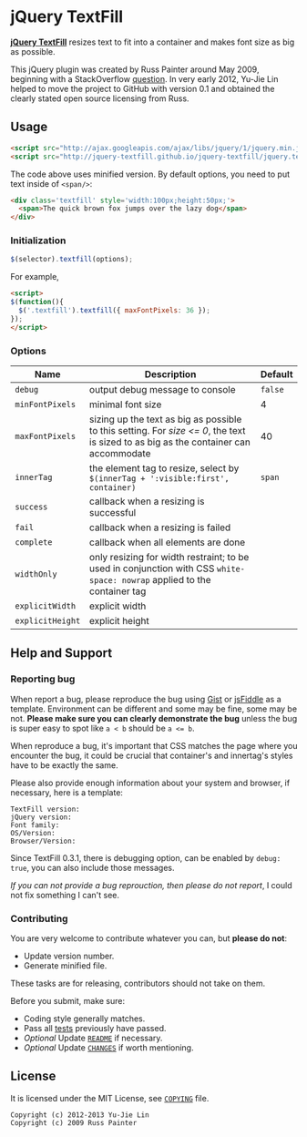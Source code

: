 jQuery TextFill
===============

**[jQuery TextFill][index]** resizes text to fit into a container and makes font size as big as possible.

This jQuery plugin was created by Russ Painter around May 2009, beginning with a StackOverflow [question][soq]. In very early 2012, Yu-Jie Lin helped to move the project to GitHub with version 0.1 and obtained the clearly stated open source licensing from Russ.

[soq]: http://stackoverflow.com/questions/687998/auto-size-dynamic-text-to-fill-fixed-size-container
[index]: http://jquery-textfill.github.io/jquery-textfill/index.html

Usage
-----

```html
<script src="http://ajax.googleapis.com/ajax/libs/jquery/1/jquery.min.js"></script>
<script src="http://jquery-textfill.github.io/jquery-textfill/jquery.textfill.min.js"></script>
```

The code above uses minified version. By default options, you need to put text inside of `<span/>`:

```html
<div class='textfill' style='width:100px;height:50px;'>
  <span>The quick brown fox jumps over the lazy dog</span>
</div>
```

### Initialization

```js
$(selector).textfill(options);
```

For example,

```html
<script>
$(function(){
  $('.textfill').textfill({ maxFontPixels: 36 });
});
</script>
```

### Options

Name | Description | Default
--- | --- | ---
`debug` | output debug message to console | `false`
`minFontPixels` | minimal font size | 4
`maxFontPixels` | sizing up the text as big as possible to this setting. For *size <= 0*, the text is sized to as big as the container can accommodate | 40
`innerTag` | the element tag to resize, select by `$(innerTag + ':visible:first', container)` | `span`
`success` | callback when a resizing is successful
`fail` | callback when a resizing is failed
`complete` | callback when all elements are done
`widthOnly` | only resizing for width restraint; to be used in conjunction with CSS `white-space: nowrap` applied to the container tag
`explicitWidth` | explicit width
`explicitHeight` | explicit height

Help and Support
----------------

### Reporting bug

When report a bug, please reproduce the bug using [Gist][] or [jsFiddle][] as a template. Environment can be different and some may be fine, some may be not. **Please make sure you can clearly demonstrate the bug** unless the bug is super easy to spot like `a < b` should be `a <= b`.

When reproduce a bug, it's important that CSS matches the page where you encounter the bug, it could be crucial that container's and innertag's styles have to be exactly the same.

Please also provide enough information about your system and browser, if necessary, here is a template:

    TextFill version:
    jQuery version:
    Font family:
    OS/Version:
    Browser/Version:

Since TextFill 0.3.1, there is debugging option, can be enabled by `debug: true`, you can also include those messages.

[Gist]: https://gist.github.com/4650697
[jsFiddle]: http://jsfiddle.net/livibetter/3gMFG/

*If you can not provide a bug reprouction, then please do not report*, I could not fix something I can't see.

### Contributing

You are very welcome to contribute whatever you can, but **please do not**:

* Update version number.
* Generate minified file.

These tasks are for releasing, contributors should not take on them.

Before you submit, make sure:

* Coding style generally matches.
* Pass all [tests][] previously have passed.
* *Optional* Update [`README`](README.mkd) if necessary.
* *Optional* Update [`CHANGES`](CHANGES.mkd) if worth mentioning.

[tests]: http://jquery-textfill.github.io/jquery-textfill/tests.html

License
-------

It is licensed under the MIT License, see [`COPYING`](COPYING) file.

    Copyright (c) 2012-2013 Yu-Jie Lin
    Copyright (c) 2009 Russ Painter
